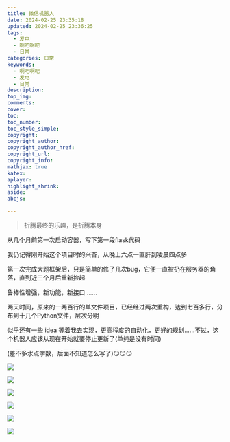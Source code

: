 ```yaml
---
title: 微信机器人
date: 2024-02-25 23:35:18
updated: 2024-02-25 23:36:25
tags:
  - 发电
  - 啊吧啊吧
  - 日常
categories: 日常
keywords:
  - 啊吧啊吧
  - 发电
  - 日常
description: 
top_img:
comments:
cover:
toc:
toc_number:
toc_style_simple:
copyright:
copyright_author:
copyright_author_href:
copyright_url:
copyright_info:
mathjax: true
katex:
aplayer:
highlight_shrink:
aside:
abcjs:

---
```


> 折腾最终的乐趣，是折腾本身

从几个月前第一次启动容器，写下第一段flask代码

我仍记得刚开始这个项目时的兴奋，从晚上六点一直肝到凌晨四点多

第一次完成大题框架后，只是简单的修了几次bug，它便一直被扔在服务器的角落，直到近三个月后重新捡起

鲁棒性增强，新功能，新接口 ......

两天时间，原来的一两百行的单文件项目，已经经过两次重构，达到七百多行，分布到十几个Python文件，层次分明

似乎还有一些 idea 等着我去实现，更高程度的自动化，更好的规划......不过，这个机器人应该从现在开始就要停止更新了(单纯是没有时间)

(差不多水点字数，后面不知道怎么写了)😏😏😏

![](/Cx330-502-Blogs/files_/pics/post_pics/2024-02/2024-02-25/(1).jpg)

![](/Cx330-502-Blogs/files_/pics/post_pics/2024-02/2024-02-25/(2).jpg)

![](/Cx330-502-Blogs/files_/pics/post_pics/2024-02/2024-02-25/(3).jpg)

![](/Cx330-502-Blogs/files_/pics/post_pics/2024-02/2024-02-25/(4).jpg)

![](/Cx330-502-Blogs/files_/pics/post_pics/2024-02/2024-02-25/(5).jpg)

![](/Cx330-502-Blogs/files_/pics/post_pics/2024-02/2024-02-25/(6).jpg)
